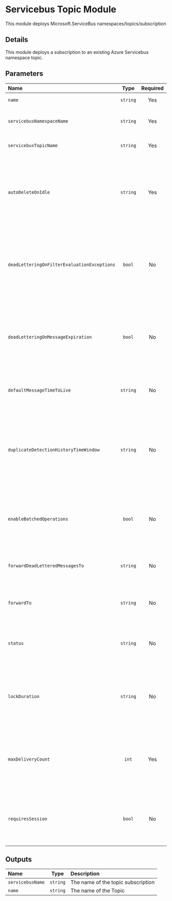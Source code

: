 # Servicebus Topic Module

This module deploys Microsoft.ServiceBus namespaces/topics/subscription

## Details

This module deploys a subscription to an existing Azure Servicebus namespace topic.

## Parameters

| Name                                        | Type     | Required | Description                                                                                                                          |
| :------------------------------------------ | :------: | :------: | :----------------------------------------------------------------------------------------------------------------------------------- |
| `name`                                      | `string` | Yes      | The resource name.                                                                                                                   |
| `servicebusNamespaceName`                   | `string` | Yes      | The servicebus namespace name.                                                                                                       |
| `servicebusTopicName`                       | `string` | Yes      | The servicebus topic name.                                                                                                           |
| `autoDeleteOnIdle`                          | `string` | Yes      | Optional. ISO 8601 timespan idle interval after which the topic is automatically deleted. The minimum duration is 5 minutes.         |
| `deadLetteringOnFilterEvaluationExceptions` | `bool`   | No       | Optional. Value that indicates whether a subscription has dead letter support on filter evaluation exceptions.                       |
| `deadLetteringOnMessageExpiration`          | `bool`   | No       | Optional. Value that indicates whether a subscription has dead letter support when a message expires.                                |
| `defaultMessageTimeToLive`                  | `string` | No       | Optional. ISO 8061 Default message timespan to live value.                                                                           |
| `duplicateDetectionHistoryTimeWindow`       | `string` | No       | Optional. ISO 8601 timeSpan structure that defines the duration of the duplicate detection history. The default value is 10 minutes. |
| `enableBatchedOperations`                   | `bool`   | No       | Optonal. Value that indicates whether server-side batched operations are enabled.                                                    |
| `forwardDeadLetteredMessagesTo`             | `string` | No       | Optional. Queue/Topic name to forward the Dead Letter message                                                                        |
| `forwardTo`                                 | `string` | No       | Optional. Queue/Topic name to forward the messages.                                                                                  |
| `status`                                    | `string` | No       | Optional. Enumerates the possible values for the status of a messaging entity.                                                       |
| `lockDuration`                              | `string` | No       | Optional. ISO 8061 lock duration timespan for the subscription. The default value is 1 minute.                                       |
| `maxDeliveryCount`                          | `int`    | Yes      | The maximum delivery count. A message is automatically deadlettered after this number of deliveries.                                 |
| `requiresSession`                           | `bool`   | No       | Optional. Value that indicates whether the subscription supports the concept of session.                                             |

## Outputs

| Name             | Type     | Description                        |
| :--------------- | :------: | :--------------------------------- |
| `servicebusName` | `string` | The name of the topic subscription |
| `name`           | `string` | The name of the Topic              |